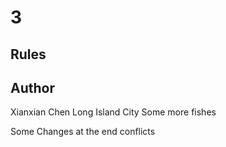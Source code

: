 # 3

## Rules

## Author

Xianxian Chen
Long Island City
Some more fishes

Some Changes at the end
conflicts
